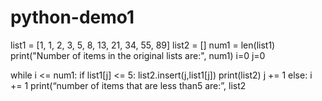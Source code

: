 # python-demo1

list1 = [1, 1, 2, 3, 5, 8, 13, 21, 34, 55, 89]
list2 = []
num1 = len(list1)
print("Number of items in the original lists are:", num1)
i=0
j=0

while i <= num1:
    if list1[j] <= 5:
        list2.insert(j,list1[j])
        print(list2)
        j += 1
    else:
        i += 1
print(“number of items that are less than5 are:”, list2
